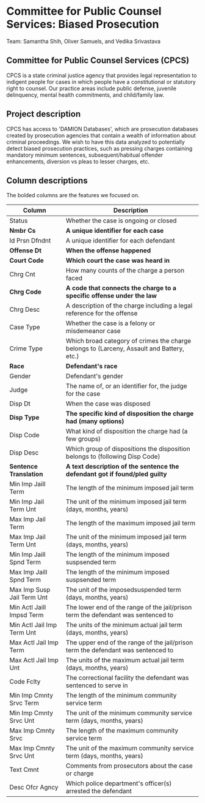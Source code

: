 # Committee for Public Counsel Services: Biased Prosecution
Team: Samantha Shih, Oliver Samuels, and Vedika Srivastava

## Committee for Public Counsel Services (CPCS) 
CPCS is a state criminal justice agency that provides legal representation to indigent people for cases in which people have a constitutional or statutory right to counsel.  Our practice areas include public defense, juvenile delinquency, mental health commitments, and child/family law.

## Project description
CPCS has access to 'DAMION Databases', which are prosecution databases created by prosecution agencies that contain a wealth of information about criminal proceedings.  We wish to have this data analyzed to potentially detect biased prosecution practices, such as pressing charges containing mandatory minimum sentences, subsequent/habitual offender enhancements, diversion vs pleas to lesser charges, etc.

## Column descriptions
The bolded columns are the features we focused on.

| Column      | Description |
| ----------- | ----------- |
| Status      | Whether the case is ongoing or closed       |
| **Nmbr Cs**   | **A unique identifier for each case**        |
| Id Prsn Dfndnt | A unique identifier for each defendant |
| **Offense Dt** | **When the offense happened** |
| **Court Code** | **Which court the case was heard in** |
| Chrg Cnt | How many counts of the charge a person faced |
| **Chrg Code** | **A code that connects the charge to a specific offense under the law** |
| Chrg Desc | A description of the charge including a legal reference for the offense |
| Case Type | Whether the case is a felony or misdemeanor case |
| Crime Type | Which broad category of crimes the charge belongs to (Larceny, Assault and Battery, etc.) |
| **Race** | **Defendant's race** |
| Gender | Defendant's gender |
| Judge | The name of, or an identifier for, the judge for the case |
| Disp Dt | When the case was disposed |
| **Disp Type** | **The specific kind of disposition the charge had (many options)** |
| Disp Code | What kind of disposition the charge had (a few groups) |
| Disp Desc | Which group of dispositions the disposition belongs to (following Disp Code) | Sentence code | An alphanumeric code indicating which kind of sentence the defendant got |
| **Sentence Translation** | **A text description of the sentence the defendant got if found/pled guilty** |
| Min Imp Jaill Term | The length of the minimum imposed jail term |
| Min Imp Jail Term Unt | The unit of the minimum imposed jail term (days, months, years) |
| Max Imp Jail Term | The length of the maximum imposed jail term |
| Max Imp Jail Term Unt | The unit of the minimum imposed jail term (days, months, years) |
| Min Imp Jaill Spnd Term | The length of the minimum imposed suspsended term |
| Max Imp Jaill Spnd Term | The length of the minimum imposed suspsended term |
| Max Imp Susp Jail Term Unt | The unit of the imposedsuspended term (days, months, years) |
| Min Actl Jaill Impsd Term | The lower end of the range of the jail/prison term the defendant was sentenced to |
| Min Actl Jail Imp Term Unt | The units of the minimum actual jail term (days, months, years) |
| Max Actl Jail Imp Term | The upper end of the range of the jail/prison term the defendant was sentenced to |
| Max Actl Jail Imp Unt | The units of the maximum actual jail term (days, months, years) |
| Code Fclty | The correctional facility the defendant was sentenced to serve in |
| Min Imp Cmnty Srvc Term | The length of the minimum community service term |
| Min Imp Cmnty Srvc Unt | The unit of the minimum community service term (days, months, years) |
| Max Imp Cmnty Srvc | The length of the maximum community service term |
| Max Imp Cmnty Srvc Unt | The unit of the maximum community service term (days, months, years) |
| Text Cmnt | Comments from prosecutors about the case or charge |
| Desc Ofcr Agncy | Which police department's officer(s) arrested the defendant |

